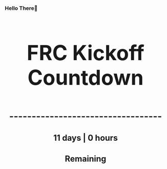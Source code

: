 ### Hello There👋

<!---START-TIMER--->
<h3 align='center' style='font-size: 64px;'>FRC Kickoff Countdown</h3>
<h3 align='center' style='font-size: 30px;'>----------------------------------</h3>
<h3 align='center' style='font-size: 25px;'>11 days | 0 hours</h3>
<h3 align='center' style='font-size: 25px;'>Remaining</h3>
<!---END-TIMER--->
